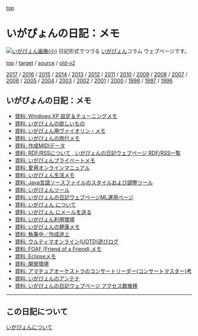 [top](https://igapyon.github.io/diary/) 

いがぴょんの日記：メモ
=====================================================================================================
[![いがぴょん画像(小)](https://igapyon.github.io/diary/images/iga200306s.jpg "いがぴょん")](https://igapyon.github.io/diary/memo/memoigapyon.html) 日記形式でつづる [いがぴょん](https://igapyon.github.io/diary/memo/memoigapyon.html)コラム ウェブページです。

[top](https://igapyon.github.io/diary/) 
/ [target](https://igapyon.github.io/diary/memo/index.html) 
/ [source](https://github.com/igapyon/diary/blob/gh-pages/memo/index.html.src.md) 
/ [old-v2](http://www.igapyon.jp/igapyon/diary/idxmemo.html) 

[2017](https://igapyon.github.io/diary/2017/index.html)
/ [2016](https://igapyon.github.io/diary/2016/index.html)
/ [2015](https://igapyon.github.io/diary/2015/index.html)
/ [2014](https://igapyon.github.io/diary/2014/index.html)
/ [2013](https://igapyon.github.io/diary/2013/index.html)
/ [2012](https://igapyon.github.io/diary/2012/index.html)
/ [2011](https://igapyon.github.io/diary/2011/index.html)
/ [2010](https://igapyon.github.io/diary/2010/index.html)
/ [2009](https://igapyon.github.io/diary/2009/index.html)
/ [2008](https://igapyon.github.io/diary/2008/index.html)
/ [2007](https://igapyon.github.io/diary/2007/index.html)
/ [2006](https://igapyon.github.io/diary/2006/index.html)
/ [2005](https://igapyon.github.io/diary/2005/index.html)
/ [2004](https://igapyon.github.io/diary/2004/index.html)
/ [2003](https://igapyon.github.io/diary/2003/index.html)
/ [2002](https://igapyon.github.io/diary/2002/index.html)
/ [2001](https://igapyon.github.io/diary/2001/index.html)
/ [2000](https://igapyon.github.io/diary/2000/index.html)
/ [1998](https://igapyon.github.io/diary/1998/index.html)
/ [1997](https://igapyon.github.io/diary/1997/index.html)
/ [1996](https://igapyon.github.io/diary/1996/index.html)


## いがぴょんの日記：メモ

* [資料: Windows XP 設定＆チューニングメモ](https://igapyon.github.io/diary/memo/memowinxptune.html)
* [資料: いがぴょんの欲しいもの](https://igapyon.github.io/diary/memo/memowant.html)
* [資料: いがぴょん用ヴァイオリン・メモ](https://igapyon.github.io/diary/memo/memoviolin.html)
* [資料: いがぴょんの旅行メモ](https://igapyon.github.io/diary/memo/memotrip.html)
* [資料: 作成MIDIデータ](https://igapyon.github.io/diary/memo/memosound.html)
* [資料: RDF/RSSについて , いがぴょんの日記ウェブページ RDF/RSS一覧](https://igapyon.github.io/diary/memo/memorss.html)
* [資料: いがぴょんプライベートメモ](https://igapyon.github.io/diary/memo/memoprivate.html)
* [資料: 愛用オンラインマニュアル](https://igapyon.github.io/diary/memo/memomanual.html)
* [資料: いがぴょん生活メモ](https://igapyon.github.io/diary/memo/memolife.html)
* [資料: Java言語ソースファイルのスタイルおよび調整ツール](https://igapyon.github.io/diary/memo/memojavastyle.html)
* [資料: いがぴょんツール](https://igapyon.github.io/diary/memo/memoigatool.html)
* [資料: いがぴょんの日記ウェブページML運用ページ](https://igapyon.github.io/diary/memo/memoigapyonml.html)
* [資料: いがぴょん について](https://igapyon.github.io/diary/memo/memoigapyon.html)
* [資料: いがぴょん にメールを送る](https://igapyon.github.io/diary/memo/memoigamail.html)
* [資料: いがぴょん利用環境](https://igapyon.github.io/diary/memo/memoigaenv.html)
* [資料: いがぴょんの健康メモ](https://igapyon.github.io/diary/memo/memohealth.html)
* [資料: 執筆中／作成途上](https://igapyon.github.io/diary/memo/memohalfway.html)
* [資料: ウルティマオンライン(UOTD)遊びログ](https://igapyon.github.io/diary/memo/memogameuo.html)
* [資料: FOAF (Friend of a Friend) メモ](https://igapyon.github.io/diary/memo/memofoaf.html)
* [資料: Eclipseメモ](https://igapyon.github.io/diary/memo/memoeclipse.html)
* [資料: 開発環境](https://igapyon.github.io/diary/memo/memodevenv.html)
* [資料: アマチュアオーケストラのコンサートリーダー(コンサートマスター)考](https://igapyon.github.io/diary/memo/memocm.html)
* [資料: いがぴょんのアンテナ](https://igapyon.github.io/diary/memo/memoantenna.html)
* [資料: いがぴょんの日記ウェブページ アクセス数推移](https://igapyon.github.io/diary/memo/memoaccess.html)


----------------------------------------------------------------------------------------------------

## この日記について
[いがぴょんについて](https://igapyon.github.io/diary/memo/memoigapyon.html)
